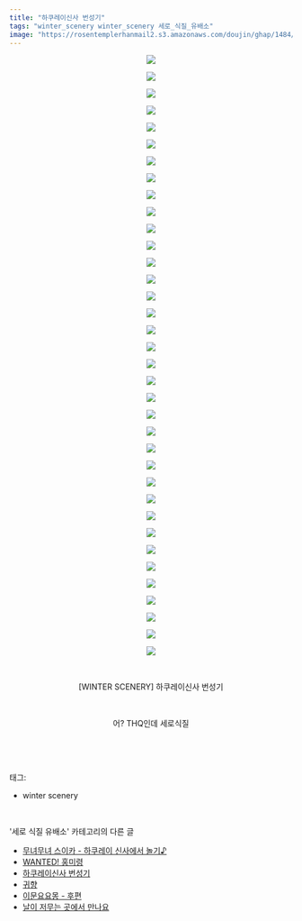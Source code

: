 ```yaml
---
title: "하쿠레이신사 번성기"
tags: "winter_scenery winter_scenery 세로_식질_유배소"
image: "https://rosentemplerhanmail2.s3.amazonaws.com/doujin/ghap/1484/001.jpg"
---
```

<div class="article">
<p style="text-align: center; clear: none; float: none;"><img src="{{ site.imgserver12 }}/ghap/1484/001.jpg"/></p>
<p style="text-align: center; clear: none; float: none;"><img src="{{ site.imgserver12 }}/ghap/1484/002.jpg"/></p>
<p style="text-align: center; clear: none; float: none;"><img src="{{ site.imgserver12 }}/ghap/1484/003.jpg"/></p>
<p style="text-align: center; clear: none; float: none;"><img src="{{ site.imgserver12 }}/ghap/1484/004.jpg"/></p>
<p style="text-align: center; clear: none; float: none;"><img src="{{ site.imgserver12 }}/ghap/1484/005.jpg"/></p>
<p style="text-align: center; clear: none; float: none;"><img src="{{ site.imgserver12 }}/ghap/1484/006.jpg"/></p>
<p style="text-align: center; clear: none; float: none;"><img src="{{ site.imgserver12 }}/ghap/1484/007.jpg"/></p>
<p style="text-align: center; clear: none; float: none;"><img src="{{ site.imgserver12 }}/ghap/1484/008.jpg"/></p>
<p style="text-align: center; clear: none; float: none;"><img src="{{ site.imgserver12 }}/ghap/1484/009.jpg"/></p>
<p style="text-align: center; clear: none; float: none;"><img src="{{ site.imgserver12 }}/ghap/1484/010.jpg"/></p>
<p style="text-align: center; clear: none; float: none;"><img src="{{ site.imgserver12 }}/ghap/1484/011.jpg"/></p>
<p style="text-align: center; clear: none; float: none;"><img src="{{ site.imgserver12 }}/ghap/1484/012.jpg"/></p>
<p style="text-align: center; clear: none; float: none;"><img src="{{ site.imgserver12 }}/ghap/1484/013.jpg"/></p>
<p style="text-align: center; clear: none; float: none;"><img src="{{ site.imgserver12 }}/ghap/1484/014.jpg"/></p>
<p style="text-align: center; clear: none; float: none;"><img src="{{ site.imgserver12 }}/ghap/1484/015.jpg"/></p>
<p style="text-align: center; clear: none; float: none;"><img src="{{ site.imgserver12 }}/ghap/1484/016.jpg"/></p>
<p style="text-align: center; clear: none; float: none;"><img src="{{ site.imgserver12 }}/ghap/1484/017.jpg"/></p>
<p style="text-align: center; clear: none; float: none;"><img src="{{ site.imgserver12 }}/ghap/1484/018.jpg"/></p>
<p style="text-align: center; clear: none; float: none;"><img src="{{ site.imgserver12 }}/ghap/1484/019.jpg"/></p>
<p style="text-align: center; clear: none; float: none;"><img src="{{ site.imgserver12 }}/ghap/1484/020.jpg"/></p>
<p style="text-align: center; clear: none; float: none;"><img src="{{ site.imgserver12 }}/ghap/1484/021.jpg"/></p>
<p style="text-align: center; clear: none; float: none;"><img src="{{ site.imgserver12 }}/ghap/1484/022.jpg"/></p>
<p style="text-align: center; clear: none; float: none;"><img src="{{ site.imgserver12 }}/ghap/1484/023.jpg"/></p>
<p style="text-align: center; clear: none; float: none;"><img src="{{ site.imgserver12 }}/ghap/1484/024.jpg"/></p>
<p style="text-align: center; clear: none; float: none;"><img src="{{ site.imgserver12 }}/ghap/1484/025.jpg"/></p>
<p style="text-align: center; clear: none; float: none;"><img src="{{ site.imgserver12 }}/ghap/1484/026.jpg"/></p>
<p style="text-align: center; clear: none; float: none;"><img src="{{ site.imgserver12 }}/ghap/1484/027.jpg"/></p>
<p style="text-align: center; clear: none; float: none;"><img src="{{ site.imgserver12 }}/ghap/1484/028.jpg"/></p>
<p style="text-align: center; clear: none; float: none;"><img src="{{ site.imgserver12 }}/ghap/1484/029.jpg"/></p>
<p style="text-align: center; clear: none; float: none;"><img src="{{ site.imgserver12 }}/ghap/1484/030.jpg"/></p>
<p style="text-align: center; clear: none; float: none;"><img src="{{ site.imgserver12 }}/ghap/1484/031.jpg"/></p>
<p style="text-align: center; clear: none; float: none;"><img src="{{ site.imgserver12 }}/ghap/1484/032.jpg"/></p>
<p style="text-align: center; clear: none; float: none;"><img src="{{ site.imgserver12 }}/ghap/1484/033.jpg"/></p>
<p style="text-align: center; clear: none; float: none;"><img src="{{ site.imgserver12 }}/ghap/1484/034.jpg"/></p>
<p style="text-align: center; clear: none; float: none;"><img src="{{ site.imgserver12 }}/ghap/1484/035.jpg"/></p>
<p style="text-align: center; clear: none; float: none;"><img src="{{ site.imgserver12 }}/ghap/1484/036.jpg"/></p>
<p style="text-align: center; clear: none; float: none;"><br/></p>
<p style="text-align: center; clear: none; float: none;">[WINTER SCENERY] 하쿠레이신사 번성기</p>
<p style="text-align: center; clear: none; float: none;"><br/></p>
<p style="text-align: center; clear: none; float: none;">어? THQ인데 세로식질</p>
<p><br/></p>
</div><br/>
<div class="tagTrail">
<p>태그: </p>
<ul>
<li>winter scenery</li>
</ul>
</div><br/>
<div class="another">
<p>'세로 식질 유배소' 카테고리의 다른 글</p>
<ul>
<li><a href="/ghap_1518">무녀무녀 스이카 - 하쿠레이 신사에서 놀기♪</a></li>
<li><a href="/ghap_1499">WANTED! 홍미령</a></li>
<li><a href="/ghap_1484">하쿠레이신사 번성기</a></li>
<li><a href="/ghap_1480">귀향</a></li>
<li><a href="/ghap_1463">이문요요몽 - 후편</a></li>
<li><a href="/ghap_1447">날이 저무는 곳에서 만나요</a></li>
</ul>
</div><br/>
<div class="cb_module cb_fluid">
<div class="cb_wrt cb_profile">
</div><!-- commentList close -->
</div><br/>
